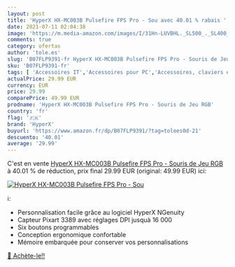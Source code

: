 ```yaml
---
layout: post
title: 'HyperX HX-MC003B Pulsefire FPS Pro - Sou avec 40.01 % rabais '
date: 2021-07-11 02:04:38
image: 'https://m.media-amazon.com/images/I/31Hn-LUVBHL._SL500_._SL400_.jpg'
comments: true
category: ofertas
author: 'tole.es'
slug: 'B07FLP9391-fr HyperX HX-MC003B Pulsefire FPS Pro - Souris de Jeu RGB'
sku: 'B07FLP9391-fr'
tags: [ 'Accessoires IT','Accessoires pour PC','Accessoires, claviers et souris','Informatique','Jeux vidéo','PC: Jeux et accessoires','Souris gaming pour PC','Tapis de souris','hyperx', ]
actualPrice: 29.99 EUR
currency: EUR
price: 29.99
comparePrice: 49.99 EUR
prodname: 'HyperX HX-MC003B Pulsefire FPS Pro - Souris de Jeu RGB'
country: 'fr'
flag: '🇫🇷'
brand: 'HyperX'
buyurl: 'https://www.amazon.fr/dp/B07FLP9391/?tag=tolees0d-21'
descuento: '40.01'
average: '29.99'
---
```


C'est en vente [HyperX HX-MC003B Pulsefire FPS Pro - Souris de Jeu RGB](https://www.amazon.fr/dp/B07FLP9391/?tag=tolees0d-21)  à  40.01 % de réduction, prix final  29.99 EUR (original: 49.99 EUR) ici:

[![HyperX HX-MC003B Pulsefire FPS Pro - Sou](https://m.media-amazon.com/images/I/31Hn-LUVBHL._SL500_._SL400_.jpg)](https://www.amazon.fr/dp/B07FLP9391/?tag=tolees0d-21)

ℹ️:

- Personnalisation facile grâce au logiciel HyperX NGenuity
- Capteur Pixart 3389 avec réglages DPI jusquà 16 000
- Six boutons programmables
- Conception ergonomique confortable
- Mémoire embarquée pour conserver vos personnalisations

[🛒 Achète-le!!](https://www.amazon.fr/dp/B07FLP9391/?tag=tolees0d-21)
